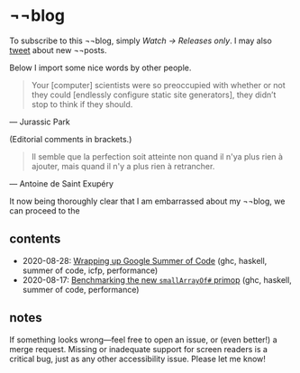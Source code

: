 # ¬¬blog

To subscribe to this ¬¬blog, simply _Watch → Releases only_. I may also [tweet](https://twitter.com/buggymcbugfix) about new ¬¬posts.

Below I import some nice words by other people.

> Your \[computer\] scientists were so preoccupied with whether or not they could \[endlessly configure static site generators\], they didn’t stop to think if they should.

— Jurassic Park

(Editorial comments in brackets.)

> Il semble que la perfection soit atteinte non quand il n'ya plus rien à ajouter, mais quand il n'y a plus rien à retrancher.

— Antoine de Saint Exupéry

It now being thoroughly clear that I am embarrassed about my ¬¬blog, we can proceed to the

## contents

* 2020-08-28: [Wrapping up Google Summer of Code](2020-08-28-gsoc/post.md) (ghc, haskell, summer of code, icfp, performance)
* 2020-08-17: [Benchmarking the new `smallArrayOf#` primop](2020-08-17-array/post.md) (ghc, haskell, summer of code, performance)

## notes

If something looks wrong—feel free to open an issue, or (even better!) a merge request. Missing or inadequate support for screen readers is a critical bug, just as any other accessibility issue. Please let me know!
